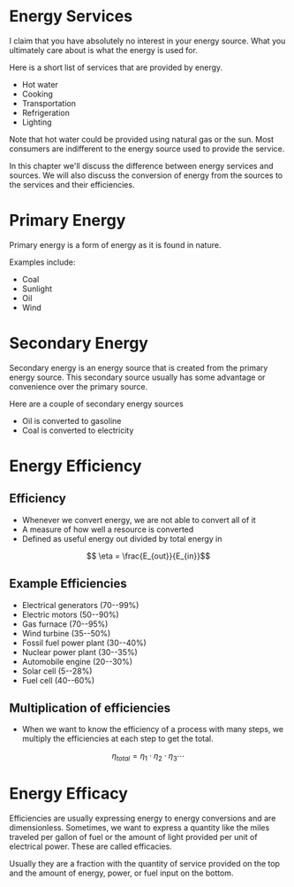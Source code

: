 # Energy Services

I claim that you have absolutely no interest in your energy source.
What you ultimately care about is what the energy is used for.

Here is a short list of services that are provided by energy.

- Hot water
- Cooking
- Transportation
- Refrigeration
- Lighting

Note that hot water could be provided using natural gas or the sun.
Most consumers are indifferent to the energy source used to provide the service.

In this chapter we'll discuss the difference between energy services and sources.
We will also discuss the conversion of energy from the sources to the services and their efficiencies.

# Primary Energy

Primary energy is a form of energy as it is found in nature.

Examples include:

- Coal
- Sunlight
- Oil
- Wind

# Secondary Energy

Secondary energy is an energy source that is created from the primary energy source.
This secondary source usually has some advantage or convenience over the primary source.

Here are a couple of secondary energy sources

- Oil is converted to gasoline
- Coal is converted to electricity

# Energy Efficiency

## Efficiency

- Whenever we convert energy, we are not able to convert all of it
- A measure of how well a resource is converted
- Defined as useful energy out divided by total energy in

$$ \eta = \frac{E_{out}}{E_{in}}$$


<!-- $$ \eta = \frac{E_o}{E_i} $$ -->


<!-- need reinforcement exercises here -->

## Example Efficiencies

- Electrical generators (70--99%)
- Electric motors (50--90%)
- Gas furnace (70--95%)
- Wind turbine (35--50%)
- Fossil fuel power plant (30--40%)
- Nuclear power plant (30--35%)
- Automobile engine (20--30%)
- Solar cell (5--28%)
- Fuel cell (40--60%)

## Multiplication of efficiencies

- When we want to know the efficiency of a process with many steps, we
  multiply the efficiencies at each step to get the total.

$$\eta_{total} = \eta_1 \cdot \eta_2 \cdot \eta_3 \cdots$$


# Energy Efficacy

Efficiencies are usually expressing energy to energy conversions and are dimensionless.
Sometimes, we want to express a quantity like the miles traveled per gallon of fuel or the amount of light provided per unit of electrical power.
These are called efficacies.

Usually they are a fraction with the quantity of service provided on the top and the amount of energy, power, or fuel input on the bottom.

